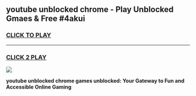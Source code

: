 
## youtube unblocked chrome - Play Unblocked Gmaes & Free #4akui
<h3>
<a href="https://news.freeplayer.one?title=youtube_unblocked_chrome&ref=26F">CLICK TO PLAY</a></h3>
<hr>

<h3>
<a href="https://news.freeplayer.one?title=youtube_unblocked_chrome&ref=26F">CLICK 2 PLAY</a>
  
</h3>

<a href="https://news.freeplayer.one?title=youtube_unblocked_chrome&ref=26F/"><img src="https://clearcache.store/games.png"></a>


**youtube unblocked chrome games unblocked: Your Gateway to Fun and Accessible Online Gaming**
